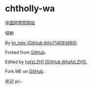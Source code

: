 # chtholly-wa

[中国珂学院网站](https://hsfzlzh1.github.io/chtholly-wa/)

侵删

By [lin_toto (GitHub @lin714093880)](https://github.com/lin714093880).

Forked from [GitHub](https://github.com/lin714093880/chtholly-ac).

Edited by [hsfzLZH1 (GitHub @hsfzLZH1)](https://github.com/hsfzLZH1).

Fork ME on [GitHub](https://github.com/hsfzLZH1/chtholly-wa).

欢迎 pr~

